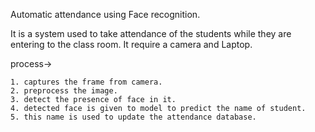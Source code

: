 Automatic attendance using Face recognition.

It is a system used to take attendance of the students while they are entering to the class room.
It require a camera and Laptop.

process->

    1. captures the frame from camera.
    2. preprocess the image.
    3. detect the presence of face in it.
    4. detected face is given to model to predict the name of student.
    5. this name is used to update the attendance database.
